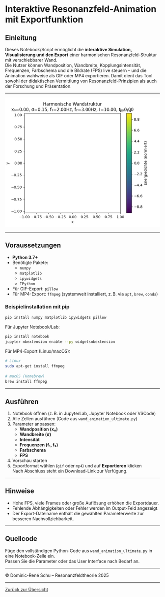 # Interaktive Resonanzfeld-Animation mit Exportfunktion

## Einleitung

Dieses Notebook/Script ermöglicht die **interaktive Simulation, Visualisierung und den Export** einer harmonischen Resonanzfeld-Struktur mit verschiebbarer Wand.  
Die Nutzer können Wandposition, Wandbreite, Kopplungsintensität, Frequenzen, Farbschema und die Bildrate (FPS) live steuern – und die Animation wahlweise als GIF oder MP4 exportieren. Damit dient das Tool sowohl der didaktischen Vermittlung von Resonanzfeld-Prinzipien als auch der Forschung und Präsentation.

---

<p align="center">
  <img src="wand.gif" alt="GIF-Animation des Kraftfelds" width="600">
</p>

---

## Voraussetzungen

- **Python 3.7+**
- Benötigte Pakete:
  - `numpy`
  - `matplotlib`
  - `ipywidgets`
  - `IPython`
- Für GIF-Export: `pillow`
- Für MP4-Export: `ffmpeg` (systemweit installiert, z. B. via `apt`, `brew`, `conda`)

### Beispielinstallation mit pip

```bash
pip install numpy matplotlib ipywidgets pillow
```

Für Jupyter Notebook/Lab:

```bash
pip install notebook
jupyter nbextension enable --py widgetsnbextension
```

Für MP4-Export (Linux/macOS):

```bash
# Linux
sudo apt-get install ffmpeg

# macOS (Homebrew)
brew install ffmpeg
```

---

## Ausführen

1. Notebook öffnen (z. B. in JupyterLab, Jupyter Notebook oder VSCode)
2. Alle Zellen ausführen (Code aus `wand_animation_ultimate.py`)
3. Parameter anpassen:
   - **Wandposition (x₀)**
   - **Wandbreite (σ)**
   - **Intensität**
   - **Frequenzen (f₁, f₂)**
   - **Farbschema**
   - **FPS**
4. Vorschau starten
5. Exportformat wählen (`gif` oder `mp4`) und auf **Exportieren** klicken  
   Nach Abschluss steht ein Download-Link zur Verfügung.

---

## Hinweise

- Hohe FPS, viele Frames oder große Auflösung erhöhen die Exportdauer.
- Fehlende Abhängigkeiten oder Fehler werden im Output-Feld angezeigt.
- Der Export-Dateiname enthält die gewählten Parameterwerte zur besseren Nachvollziehbarkeit.

---

## Quellcode

Füge den vollständigen Python-Code aus `wand_animation_ultimate.py` in eine Notebook-Zelle ein.  
Passen Sie die Parameter oder das User Interface nach Bedarf an.

---

© Dominic-René Schu – Resonanzfeldtheorie 2025

---

[Zurück zur Übersicht](../../../README.md)